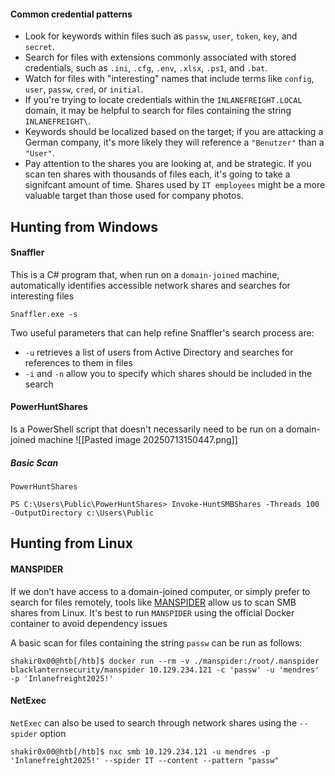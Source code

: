 #### Common credential patterns

- Look for keywords within files such as `passw`, `user`, `token`, `key`, and `secret`.
- Search for files with extensions commonly associated with stored credentials, such as `.ini`, `.cfg`, `.env`, `.xlsx`, `.ps1`, and `.bat`.
- Watch for files with "interesting" names that include terms like `config`, `user`, `passw`, `cred`, or `initial`.
- If you're trying to locate credentials within the `INLANEFREIGHT.LOCAL` domain, it may be helpful to search for files containing the string `INLANEFREIGHT\`.
- Keywords should be localized based on the target; if you are attacking a German company, it's more likely they will reference a `"Benutzer"` than a `"User"`.
- Pay attention to the shares you are looking at, and be strategic. If you scan ten shares with thousands of files each, it's going to take a signifcant amount of time. Shares used by `IT employees` might be a more valuable target than those used for company photos.
## Hunting from Windows

#### Snaffler

This is a C# program that, when run on a `domain-joined` machine, automatically identifies accessible network shares and searches for interesting files

```cmd-session
Snaffler.exe -s
```

Two useful parameters that can help refine Snaffler's search process are:

- `-u` retrieves a list of users from Active Directory and searches for references to them in files
- `-i` and `-n` allow you to specify which shares should be included in the search

#### PowerHuntShares

Is a PowerShell script that doesn't necessarily need to be run on a domain-joined machine
![[Pasted image 20250713150447.png]]

##### Basic Scan
`PowerHuntShares`

```powershell-session
PS C:\Users\Public\PowerHuntShares> Invoke-HuntSMBShares -Threads 100 -OutputDirectory c:\Users\Public
```

## Hunting from Linux
#### MANSPIDER

If we don’t have access to a domain-joined computer, or simply prefer to search for files remotely, tools like [MANSPIDER](https://github.com/blacklanternsecurity/MANSPIDER) allow us to scan SMB shares from Linux. It's best to run `MANSPIDER` using the official Docker container to avoid dependency issues


A basic scan for files containing the string `passw` can be run as follows:

```shell-session
shakir0x00@htb[/htb]$ docker run --rm -v ./manspider:/root/.manspider blacklanternsecurity/manspider 10.129.234.121 -c 'passw' -u 'mendres' -p 'Inlanefreight2025!'

```
#### NetExec

`NetExec` can also be used to search through network shares using the `--spider` option

```shell-session
shakir0x00@htb[/htb]$ nxc smb 10.129.234.121 -u mendres -p 'Inlanefreight2025!' --spider IT --content --pattern "passw"
```


